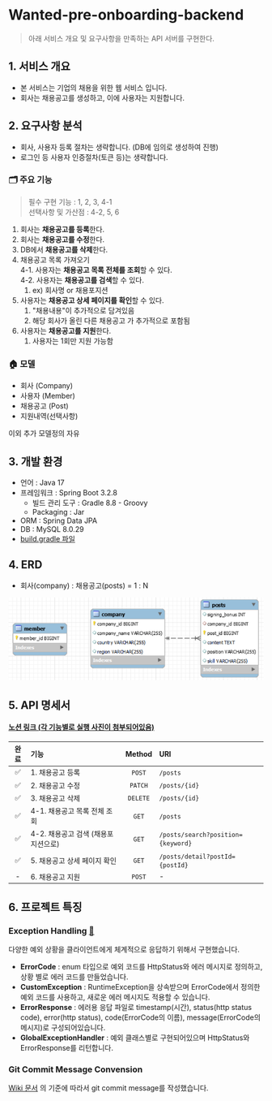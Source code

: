 # Wanted-pre-onboarding-backend
> 아래 서비스 개요 및 요구사항을 만족하는 API 서버를 구현한다.

## 1. 서비스 개요
- 본 서비스는 기업의 채용을 위한 웹 서비스 입니다.
- 회사는 채용공고를 생성하고, 이에 사용자는 지원합니다.

## 2. 요구사항 분석
- 회사, 사용자 등록 절차는 생략합니다. (DB에 임의로 생성하여 진행)
- 로그인 등 사용자 인증절차(토큰 등)는 생략합니다.

### 🗂️ 주요 기능
> 필수 구현 기능 : 1, 2, 3, 4-1  </br>
> 선택사항 및 가산점 : 4-2, 5, 6

1. 회사는 **채용공고를 등록**한다.
2. 회사는 **채용공고를 수정**한다.
3. DB에서 **채용공고를 삭제**한다.
4. 채용공고 목록 가져오기 </br>
   4-1. 사용자는 **채용공고 목록 전체를 조회**할 수 있다. </br>
   4-2. 사용자는 **채용공고를 검색**할 수 있다.
    1. ex) 회사명 or 채용포지션
5. 사용자는 **채용공고 상세 페이지를 확인**할 수 있다.
    1. "채용내용"이 추가적으로 담겨있음
    2. 해당 회사가 올린 다른 채용공고 가 추가적으로 포함됨
6. 사용자는 **채용공고를 지원**한다.
    1. 사용자는 1회만 지원 가능함

### 🏠 모델
- 회사 (Company)
- 사용자 (Member)
- 채용공고 (Post)
- 지원내역(선택사항)

이외 추가 모델정의 자유

## 3. 개발 환경
- 언어 : Java 17
- 프레임워크 : Spring Boot 3.2.8
    - 빌드 관리 도구 : Gradle 8.8 - Groovy
    - Packaging : Jar
- ORM : Spring Data JPA
- DB : MySQL 8.0.29
- [build.gradle 파일](build.gradle)

## 4. ERD
- 회사(company) : 채용공고(posts) = 1 : N

![ERD](src/main/resources/image/ERD.png)</br>

## 5. API 명세서
#### [노션 링크 (각 기능별로 실행 사진이 첨부되어있음)](https://jinhui-portfolio.notion.site/API-90e049d731e44579aa35f96eb38c78a9?pvs=4)

| 완료  | 기능                     | Method | URI                                                           |
|:---:|:-----------------------|:------:|:--------------------------------------------------------------|
|  ✅  | 1. 채용공고 등록             |  `POST`  | `/posts`                                                      |
|  ✅  | 2. 채용공고 수정             | `PATCH`  | `/posts/{id}`                                                 |
|  ✅  | 3. 채용공고 삭제             | `DELETE` | `/posts/{id}`                                                 |
|  ✅  | 4-1. 채용공고 목록 전체 조회     |  `GET`   | `/posts`                                                      |
|  ✅  | 4-2. 채용공고 검색 (채용포지션으로) |  `GET`   | `/posts/search?position={keyword}`                            |
|  ✅  | 5. 채용공고 상세 페이지 확인      |  `GET`   | `/posts/detail?postId={postId}`                               |
|  -  | 6. 채용공고 지원             |  `POST`  | -                                                             |

## 6. 프로젝트 특징
### Exception Handling [📁](https://github.com/rhaehf/wanted-pre-onboarding-backend/blob/3fb654b51c5dd7a11f2ca7e982769dd56ca494f1/src/main/java/com/wanted/pre_onboarding_backend/exception)
다양한 예외 상황을 클라이언트에게 체계적으로 응답하기 위해서 구현했습니다.
- **ErrorCode** : enum 타입으로 예외 코드를 HttpStatus와 에러 메시지로 정의하고, 상황 별로 에러 코드를 만들었습니다.
- **CustomException** : RuntimeException을 상속받으며 ErrorCode에서 정의한 예외 코드를 사용하고, 새로운 에러 메시지도 적용할 수 있습니다.
- **ErrorResponse** : 에러용 응답 파일로 timestamp(시간), status(http status code), error(http status), code(ErrorCode의 이름), message(ErrorCode의 메시지)로 구성되어있습니다.
- **GlobalExceptionHandler** : 예외 클래스별로 구현되어있으며 HttpStatus와 ErrorResponse를 리턴합니다.


### Git Commit Message Convension
[Wiki 문서](https://github.com/rhaehf/wanted-pre-onboarding-backend/wiki/Git-Commit-Message-Convension) 의 기준에 따라서 git commit message를 작성했습니다.
